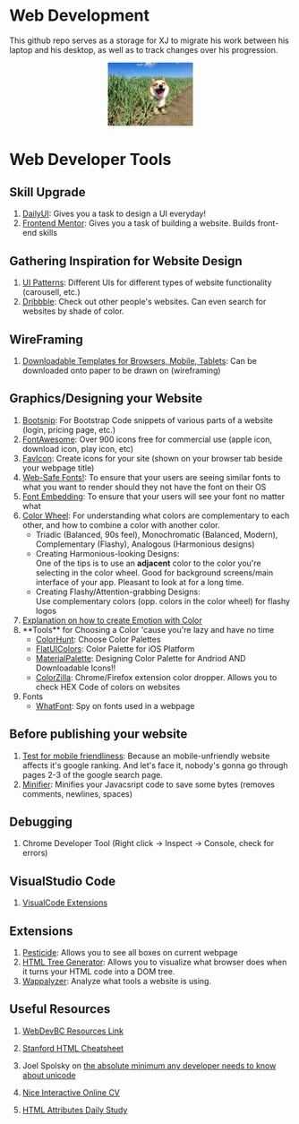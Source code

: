 # Web Development

This github repo serves as a storage for XJ to migrate his work between his laptop and his desktop, as well as to track changes over his progression.

<div id='corgi' align='center'>
    <img src="./images/cute doggo.jpg" alt="cute corgi" width=30%>   
</div>


<h1>Web Developer Tools</h1>

<h2>Skill Upgrade</h2>
<ol>
    <li><a href='https://www.dailyui.co/'>DailyUI</a>: Gives you a task to design a UI everyday!</li>
    <li><a href='https://www.frontendmentor.io/'>Frontend Mentor</a>: Gives you a task of building a website. Builds front-end skills</li>
</ol>

<h2>Gathering Inspiration for Website Design</h2>
<ol>
    <li><a href='https://ui-patterns.com/patterns'>UI Patterns</a>: Different UIs for different types of website functionality (carousell, etc.)</li>
    <li><a href="https://www.dribbble.com">Dribbble</a>: Check out other people's websites. Can even search for websites by shade of color.</li>
</ol>


<h2>WireFraming</h2>

<ol>
    <li><a href='https://www.sneakpeekit.com'>Downloadable Templates for Browsers, Mobile, Tablets</a>: Can be downloaded onto paper to be drawn on (wireframing)</li>
</ol>

<h2>Graphics/Designing your Website</h2>
<ol>
    <li><a href='https://bootsnipp.com/'>Bootsnip</a>: For Bootstrap Code snippets of various parts of a website (login, pricing page, etc.)</li>
    <li><a href='https://fontawesome.com'>FontAwesome</a>: Over 900 icons free for commercial use (apple icon, download icon, play icon, etc)</li>
    <li><a href="https://www.favicon.cc/">FavIcon</a>: Create icons for your site (shown on your browser tab beside your webpage title)</li>
    <li><a href='https://www.cssfontstack.com/'>Web-Safe Fonts!</a>: To ensure that your users are seeing similar fonts to what you want to render should they not have the font on their OS</li>
    <li><a href='https://fonts.google.com/'>Font Embedding</a>: To ensure that your users will see your font no matter what</li>
    <li><a href='https://www.canva.com/colors/color-wheel/'>Color Wheel</a>: For understanding what colors are complementary to each other, and how to combine a color with another color.
        <ul>
            <li>Triadic (Balanced, 90s feel), Monochromatic (Balanced, Modern), Complementary (Flashy), Analogous (Harmonious designs)</li>
            <li>Creating Harmonious-looking Designs: <br>One of the tips is to use an <strong>adjacent</strong> color to the color you're selecting in the color wheel.
            Good for background screens/main interface of your app. Pleasant to look at for a long time.</li>
            <li>Creating Flashy/Attention-grabbing Designs:<br>Use complementary colors (opp. colors in the color wheel) for flashy logos</li>
        </ul>
    <li><a href='https://uxplanet.org/create-emotion-with-color-in-ux-design-446a3766b085#.833er7ned'>Explanation on how to create Emotion with Color</a></li>
    </li>
    <li>**Tools** for Choosing a Color 'cause you're lazy and have no time 
        <ul>
            <li><a href='https://colorhunt.co/'>ColorHunt</a>: Choose Color Palettes</li>
            <li><a href='https://flatuicolors.com/'>FlatUIColors</a>: Color Palette for iOS Platform</li>
            <li><a href='https://www.materialpalette.com/'>MaterialPalette</a>: Designing Color Palette for Andriod AND Downloadable Icons!!</li>
            <li><a href='https://chrome.google.com/webstore/detail/colorzilla/bhlhnicpbhignbdhedgjhgdocnmhomnp/related'>ColorZilla</a>: Chrome/Firefox extension color dropper. Allows you to check HEX Code of colors on websites </li>
        </ul>
    </li>
    <li>Fonts
        <ul>
            <li><a href='https://uxplanet.org/create-emotion-with-color-in-ux-design-446a3766b085#.833er7ned'>WhatFont</a>: Spy on fonts used in a webpage</li>
        </ul>
    </li>
</ol>

<h2>Before publishing your website</h2>
<ol>
    <li><a href='https://search.google.com/test/mobile-friendly'>Test for mobile friendliness</a>: Because an mobile-unfriendly website affects it's google ranking. And let's face it, nobody's gonna go through pages 2-3 of the google search page.</li>
    <li><a href='https://www.minifier.org/'>Minifier</a>: Minifies your Javacsript code to save some bytes (removes comments, newlines, spaces)</li>
</ol>


<h2>Debugging</h2>

1. Chrome Developer Tool (Right click -> Inspect -> Console, check for errors)
<h2>VisualStudio Code</h2>
<ol>
    <li><a href="https://docs.google.com/document/d/1eltxPSyGRFjN0Bc2ClCTOQmj_5mDq_8Go5GnL25qt04/edit">VisualCode Extensions</a></li>
</ol>

<h2>Extensions</h2>
<ol>
    <li><a href="https://chrome.google.com/webstore/detail/pesticide-for-chrome/bblbgcheenepgnnajgfpiicnbbdmmooh">Pesticide</a>: Allows you to see all boxes on current webpage</li>
    <li><a href='https://chrome.google.com/webstore/detail/html-tree-generator/dlbbmhhaadfnbbdnjalilhdakfmiffeg/related'>HTML Tree Generator</a>: Allows you to visualize what browser does when it turns your HTML code into a DOM tree.</li>
    <li><a href='https://www.wappalyzer.com/download'>Wappalyzer</a>: Analyze what tools a website is using.</li>
</ol>


<h2>Useful Resources</h2>

1. <a href="https://www.appbrewery.co/p/web-development-course-resources/" alt="Resources to each Lesson" title="Resources to each Lesson">WebDevBC Resources Link</a>

2. <a href="https://web.stanford.edu/group/csp/cs21/htmlcheatsheet.pdf" alt="HTML Cheatsheet" title="Standford HTML Cheatsheet">Stanford HTML Cheatsheet</a>

3. Joel Spolsky on <a href="https://www.joelonsoftware.com/2003/10/08/the-absolute-minimum-every-software-developer-absolutely-positively-must-know-about-unicode-and-character-sets-no-excuses/" target="_blank">the absolute minimum any developer needs to know about unicode</a>

4. <a href="http://www.pascalvangemert.nl/#/profile">Nice Interactive Online CV</a>

5. <a href="https://devdocs.io">HTML Attributes Daily Study</a>